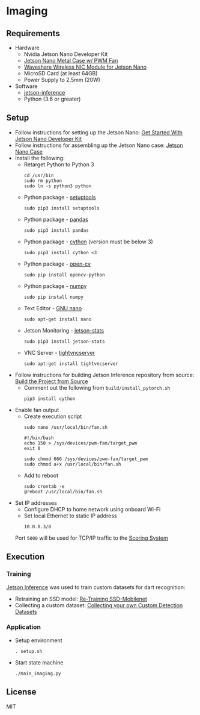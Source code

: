 # Imaging

## Requirements
- Hardware
    - Nvidia Jetson Nano Developer Kit
    - [Jetson Nano Metal Case w/ PWM Fan](https://www.amazon.com/dp/B07Z2MFTYC)
    - [Waveshare Wireless NIC Module for Jetson Nano](https://www.amazon.com/dp/B07SGDRG34)
    - MicroSD Card (at least 64GB)
    - Power Supply to 2.5mm (20W)
- Software
    - [jetson-inference](https://github.com/dusty-nv/jetson-inference/tree/master)
    - Python (3.6 or greater)

## Setup
- Follow instructions for setting up the Jetson Nano: [Get Started With Jetson Nano Developer Kit](https://developer.nvidia.com/embedded/learn/get-started-jetson-nano-devkit#intro)
- Follow instructions for assembling up the Jetson Nano case: [Jetson Nano Case](https://www.waveshare.com/wiki/Jetson_Nano_Case_(C))
- Install the following:
    - Retarget Python to Python 3
        ```
        cd /usr/bin
        sudo rm python
        sudo ln -s python3 python
        ```
    - Python package - [setuptools](https://pypi.org/project/setuptools/)
        ```
        sudo pip3 install setuptools
        ```
    - Python package - [pandas](https://pypi.org/project/pandas/)
        ```
        sudo pip3 install pandas
        ```
    - Python package - [cython](https://pypi.org/project/Cython/) (version must be below 3)
        ```
        sudo pip3 install cython <3
        ```
    - Python package - [open-cv](https://pypi.org/project/opencv-python/)
        ```
        sudo pip install opencv-python
        ```
    - Python package - [numpy](https://pypi.org/project/numpy/)
        ```
        sudo pip install numpy
        ```
    - Text Editor - [GNU nano](https://www.nano-editor.org/)
        ```
        sudo apt-get install nano
        ```
    - Jetson Monitoring - [jetson-stats](https://pypi.org/project/jetson-stats/)
        ```
        sudo pip3 install jetson-stats
        ```
    - VNC Server - [tightvncserver](https://www.tightvnc.com/)
        ```
        sudo apt-get install tightvncserver
        ```
- Follow instructions for building Jetson Inference repository from source: [Build the Project from Source](https://github.com/dusty-nv/jetson-inference/blob/master/docs/building-repo-2.md)
    - Comment out the following from `build/install_pytorch.sh`
        ```
        pip3 install cython
        ```
- Enable fan output
    - Create execution script
        ```
        sudo nano /usr/local/bin/fan.sh
        ```
        ```
        #!/bin/bash
        echo 150 > /sys/devices/pwm-fan/target_pwm
        exit 0
        ```
        ```
        sudo chmod 666 /sys/devices/pwm-fan/target_pwm
        sudo chmod a+x /usr/local/bin/fan.sh
        ```
    - Add to reboot
        ```
        sudo crontab -e
        @reboot /usr/local/bin/fan.sh
        ```
- Set IP addresses
    - Configure DHCP to home network using onboard Wi-Fi
    - Set local Ethernet to static IP address
        ```
        10.0.0.3/8
        ```
    Port `5000` will be used for TCP/IP traffic to the [Scoring System](https://github.com/kparlak/dart-scoring-system/tree/main/scoring)

## Execution

### Training
[Jetson Inference](https://github.com/dusty-nv/jetson-inference/tree/master) was used to train custom datasets for dart recognition:
- Retraining an SSD model: [Re-Training SSD-Mobilenet](https://github.com/dusty-nv/jetson-inference/blob/master/docs/pytorch-ssd.md)
- Collecting a custom dataset: [Collecting your own Custom Detection Datasets](https://github.com/dusty-nv/jetson-inference/blob/master/docs/pytorch-collect-detection.md)

### Application
- Setup environment
    ```
    . setup.sh
    ```
- Start state machine
    ```
    ./main_imaging.py
    ```

## License
MIT
